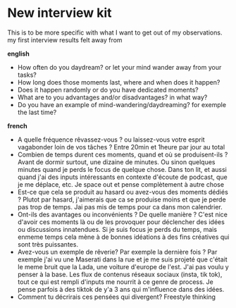# New interview kit
This is to be more specific with what I want to get out of my observations. 
my first interview results felt away from 

**english**
- How often do you daydream? or let your mind wander away from your tasks?
- How long does those moments last, where and when does it happen? 
- Does it happen randomly or do you have dedicated moments?
- What are to you advantages and/or disadvantages? in what way?
- Do you have an example of mind-wandering/daydreaming? for exemple the last time?

**french**
- A quelle fréquence rêvassez-vous ? ou laissez-vous votre esprit vagabonder loin de vos tâches ?
    Entre 20min et 1heure par jour au total
- Combien de temps durent ces moments, quand et où se produisent-ils ? 
    Avant de dormir surtout, une dizaine de minutes. Ou sinon quelques minutes quand je perds le focus de quelque chose. Dans ton lit, et aussi quand j'ai des inputs intéressants en contexte d'écoute de podcast, que je me déplace, etc. Je space out et pense complètement à autre chose
- Est-ce que cela se produit au hasard ou avez-vous des moments dédiés ?
    Plutot par hasard, j'aimerais que ca se produise moins et que je perde pas trop de temps. Jai pas mis de temps pour ca dans mon calendrier. 
- Ont-ils des avantages ou inconvénients ? De quelle manière ?
    C'est nice d'avoir ces moments là ou de les provoquer pour déclencher des idées ou discussions innatendues. Si je suis focus je perds du temps, mais enmeme temps cela mène à de bonnes idéations à des fins créatives qui sont très puissantes. 
- Avez-vous un exemple de rêverie? Par exemple la dernière fois ?
    Par exemple j'ai vu une Maserati dans la rue et je me suis projeté que c'était le meme bruit que la Lada, une voiture d'europe de l'est. J'ai pas voulu y penser à la base. Les flux de contenus réseaux sociaux (insta, tik tok), tout ce qui est rempli d'inputs me nourrit à ce genre de process. Je pense parfois à des tiktok de y'a 3 ans qui m'influence dans des idées.
- Comment tu décrirais ces pensées qui divergent?
    Freestyle thinking
